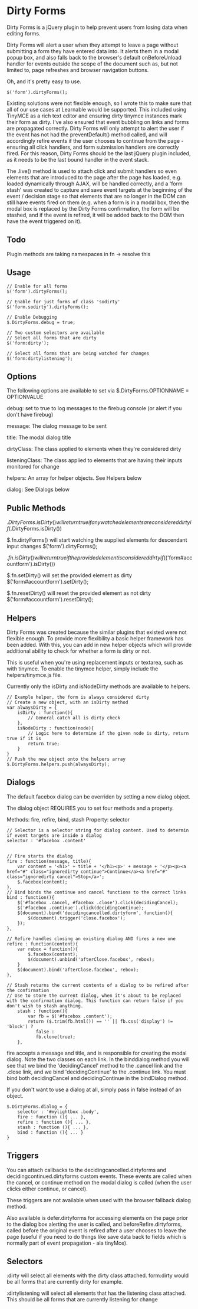 Dirty Forms
=======================================
Dirty Forms is a jQuery plugin to help prevent users from losing data when editing forms.

Dirty Forms will alert a user when they attempt to leave a page without submitting a form they have entered data into. It alerts them in a modal popup box, and also falls back to the browser's default onBeforeUnload handler for events outside the scope of the document such as, but not limited to, page refreshes and browser navigation buttons.

Oh, and it's pretty easy to use.
	
	$('form').dirtyForms();

Existing solutions were not flexible enough, so I wrote this to make sure that all of our use cases at Learnable would be supported. This included using TinyMCE as a rich text editor and ensuring dirty tinymce instances mark their form as dirty. I've also ensured that event bubbling on links and forms are propagated correctly. Dirty Forms will only attempt to alert the user if the event has not had the preventDefault() method called, and will accordingly refire events if the user chooses to continue from the page - ensuring all click handlers, and form submission handlers are correctly fired. For this reason, Dirty Forms should be the last jQuery plugin included, as it needs to be the last bound handler in the event stack.

The .live() method is used to attach click and submit handlers so even elements that are introduced to the page after the page has loaded, e.g. loaded dynamically through AJAX, will be handled correctly, and a 'form stash' was created to capture and save event targets at the beginning of the event / decision stage so that elements that are no longer in the DOM can still have events fired on them (e.g. when a form is in a modal box, then the modal box is replaced by the Dirty Forms confirmation, the form will be stashed, and if the event is refired, it will be added back to the DOM then have the event triggered on it). 

Todo
---------------------------------
Plugin methods are taking namespaces in fn -> resolve this

Usage
---------------------------------
	// Enable for all forms
	$('form').dirtyForms();

	// Enable for just forms of class 'sodirty'
	$('form.sodirty').dirtyForms();

	// Enable Debugging
	$.DirtyForms.debug = true;

	// Two custom selectors are available
	// Select all forms that are dirty
	$('form:dirty');

	// Select all forms that are being watched for changes
	$('form:dirtylistening');


Options
---------------------------------
The following options are available to set via $.DirtyForms.OPTIONNAME = OPTIONVALUE

debug: set to true to log messages to the firebug console (or alert if you don't have firebug)

message: The dialog message to be sent

title: The modal dialog title

dirtyClass: The class applied to elements when they're considered dirty

listeningClass: The class applied to elements that are having their inputs monitored for change

helpers: An array for helper objects. See Helpers below

dialog: See Dialogs below


Public Methods
---------------------------------
$.DirtyForms.isDirty() will return true if any watched elements are considered dirty
	if($.DirtyForms.isDirty())

$.fn.dirtyForms() will start watching the supplied elements for descendant input changes
	$('form').dirtyForms();

$.fn.isDirty() will return true if the provided element is considered dirty
	if($('form#accountform').isDirty())

$.fn.setDirty() will set the provided element as dirty
	$('form#accountform').setDirty();
	
$.fn.resetDirty() will reset the provided element as not dirty
	$('form#accountform').resetDirty();

Helpers
---------------------------------
Dirty Forms was created because the similar plugins that existed were not flexible enough. To provide more flexibility a basic helper framework has been added. With this, you can add in new helper objects which will provide additional ability to check for whether a form is dirty or not.

This is useful when you're using replacement inputs or textarea, such as with tinymce. To enable the tinymce helper, simply include the helpers/tinymce.js file.

Currently only the isDirty and isNodeDirty methods are available to helpers.

	// Example helper, the form is always considered dirty
	// Create a new object, with an isDirty method
	var alwaysDirty = {
		isDirty : function(){
			// General catch all is dirty check	
		},
		isNodeDirty : function(node){
			// Logic here to determine if the given node is dirty, return true if it is
			return true; 
		}
	}
	// Push the new object onto the helpers array
	$.DirtyForms.helpers.push(alwaysDirty);

Dialogs
---------------------------------
The default facebox dialog can be overriden by setting a new dialog object.

The dialog object REQUIRES you to set four methods and a property.

Methods: fire, refire, bind, stash
Property: selector

	// Selector is a selector string for dialog content. Used to determin if event targets are inside a dialog
	selector : '#facebox .content'


	// Fire starts the dialog
	fire : function(message, title){
		var content = '<h1>' + title + '</h1><p>' + message + '</p><p><a href="#" class="ignoredirty continue">Continue</a><a href="#" class="ignoredirty cancel">Stop</a>';
		$.facebox(content);		 
	},
	// Bind binds the continue and cancel functions to the correct links
	bind : function(){
		$('#facebox .cancel, #facebox .close').click(decidingCancel);
		$('#facebox .continue').click(decidingContinue);
		$(document).bind('decidingcancelled.dirtyform', function(){
			$(document).trigger('close.facebox');
		});				
	},

	// Refire handles closing an existing dialog AND fires a new one
	refire : function(content){
		var rebox = function(){
			$.facebox(content);
			$(document).unbind('afterClose.facebox', rebox);
		}
		$(document).bind('afterClose.facebox', rebox);
	},

	// Stash returns the current contents of a dialog to be refired after the confirmation
	// Use to store the current dialog, when it's about to be replaced with the confirmation dialog. This function can return false if you don't wish to stash anything.
		stash : function(){
			var fb = $('#facebox .content');
			return ($.trim(fb.html()) == '' || fb.css('display') != 'block') ?
			   false :
			   fb.clone(true);
		},

fire accepts a message and title, and is responsible for creating the modal dialog. Note the two classes on each link. In the binddialog method you will see that we bind the 'decidingCancel' method to the .cancel link and the .close link, and we bind 'decidingContinue' to the .continue link. You must bind both decidingCancel and decidingContinue in the bindDialog method.

If you don't want to use a dialog at all, simply pass in false instead of an object.

	$.DirtyForms.dialog = {
		selector : '#mylightbox .body',
		fire : function (){ ... },
		refire : function (){ ... },
		stash : function (){ ... },
		bind : function (){ ... }
	}


Triggers
---------------------------------

You can attach callbacks to the decidingcancelled.dirtyforms and decidingcontinued.dirtyforms custom events. These events are called when the cancel, or continue method on the modal dialog is called (when the user clicks either continue, or cancel).

These triggers are not available when used with the browser fallback dialog method.

Also available is defer.dirtyforms for accessing elements on the page prior to the dialog box alerting the user is called, and beforeRefire.dirtyforms, called before the original event is refired after a user chooses to leave the page (useful if you need to do things like save data back to fields which is normally part of event propagation - ala tinyMce).

Selectors
---------------------------------

:dirty will select all elements with the dirty class attached. form:dirty would be all forms that are currently dirty for example.

:dirtylistening will select all elements that has the listening class attached. This should be all forms that are currently listening for change


